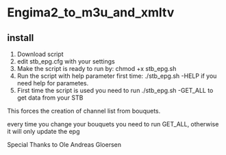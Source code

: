 # Engima2_to_m3u_and_xmltv


## install
1) Download script 
2) edit stb_epg.cfg with your settings
3) Make the script is ready to run by: chmod +x stb_epg.sh
4) Run the script with help parameter first time: ./stb_epg.sh -HELP if you need help for parametes.
5) First time the script is used you need to run ./stb_epg.sh -GET_ALL 
to get data from your STB

This forces the creation of channel list from bouquets.

every time you change your bouquets you need to run GET_ALL, otherwise it will only update the epg


Special Thanks to Ole Andreas Gloersen
